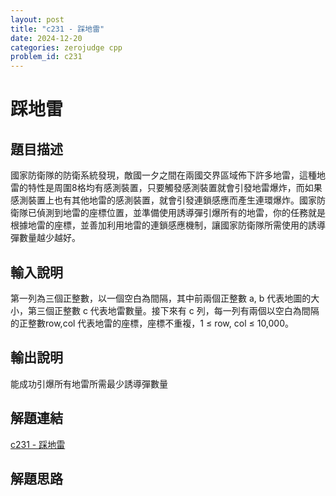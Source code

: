 ```yaml
---
layout: post
title: "c231 - 踩地雷"
date: 2024-12-20
categories: zerojudge cpp
problem_id: c231
---
```


# 踩地雷

## 題目描述

國家防衛隊的防衛系統發現，敵國一夕之間在兩國交界區域佈下許多地雷，這種地雷的特性是周圍8格均有感測裝置，只要觸發感測裝置就會引發地雷爆炸，而如果感測裝置上也有其他地雷的感測裝置，就會引發連鎖感應而產生連環爆炸。國家防衛隊已偵測到地雷的座標位置，並準備使用誘導彈引爆所有的地雷，你的任務就是根據地雷的座標，並善加利用地雷的連鎖感應機制，讓國家防衛隊所需使用的誘導彈數量越少越好。

## 輸入說明

第一列為三個正整數，以一個空白為間隔，其中前兩個正整數 a, b 代表地圖的大小，第三個正整數 c 代表地雷數量。接下來有 c 列，每一列有兩個以空白為間隔的正整數row,col 代表地雷的座標，座標不重複，1 ≤ row, col ≤ 10,000。

## 輸出說明

能成功引爆所有地雷所需最少誘導彈數量

## 解題連結

[c231 - 踩地雷](https://zerojudge.tw/ShowProblem?problemid=c231)

## 解題思路

